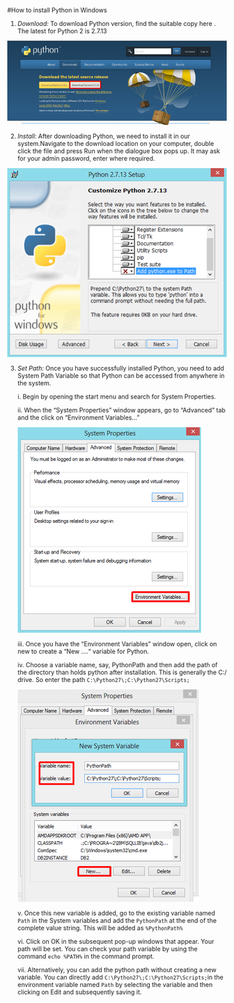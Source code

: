 #How to install Python in Windows

1. *Download:* To download Python version, find the suitable copy here . The latest for Python 2 is 2.7.13

![python.org](/img/python-download.png)

2. *Install:* After downloading Python, we need to install it in our system.Navigate to the download location on your computer, double click the file and press Run when the dialogue box pops up. It may ask for your admin password, enter where required.

![python install](/img/python_add.png)

3. *Set Path:* Once you have successfully installed Python, you need to add System Path Variable so that Python can be accessed from anywhere in the system.

    i. Begin by opening the start menu and search for System Properties.

    ii. When the “System Properties” window appears, go to “Advanced” tab and the click on “Environment Variables…”


	![Environment variable](/img/python_path_variable.png)


    iii. Once you have the “Environment Variables” window open, click on new to create a “New ….“ variable for Python.

    iv. Choose a variable name, say, PythonPath and then add the path of the directory than holds python after installation. This is generally the C:/ drive. So enter the path `C:\Python27\;C:\Python27\Scripts;`


	![Python path](/img/pythonpath.png)



    v. Once this new variable is added, go to the existing variable named `Path` in the System variables and add the `PythonPath` at the end of the complete value string. This will be added as `%PythonPath%`

    vi. Click on OK in the subsequent pop-up windows that appear. Your path will be set. You can check your path variable by using the command `echo %PATH%` in the command prompt.

    vii. Alternatively, you can add the python path without creating a new variable. You can directly add `C:\Python27\;C:\Python27\Scripts;`in the environment variable named `Path` by selecting the variable and then clicking on Edit and subsequently saving it.
